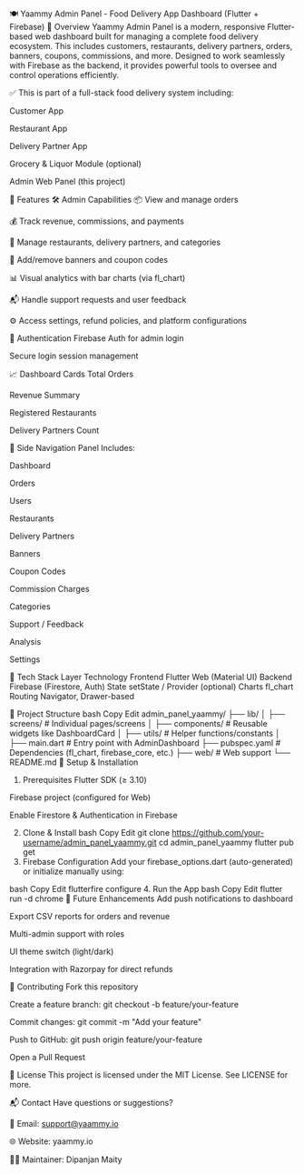 🍽️ Yaammy Admin Panel - Food Delivery App Dashboard (Flutter + Firebase)
📌 Overview
Yaammy Admin Panel is a modern, responsive Flutter-based web dashboard built for managing a complete food delivery ecosystem. This includes customers, restaurants, delivery partners, orders, banners, coupons, commissions, and more. Designed to work seamlessly with Firebase as the backend, it provides powerful tools to oversee and control operations efficiently.

✅ This is part of a full-stack food delivery system including:

Customer App

Restaurant App

Delivery Partner App

Grocery & Liquor Module (optional)

Admin Web Panel (this project)

🚀 Features
🛠 Admin Capabilities
📦 View and manage orders

💰 Track revenue, commissions, and payments

🏪 Manage restaurants, delivery partners, and categories

🎯 Add/remove banners and coupon codes

📊 Visual analytics with bar charts (via fl_chart)

📬 Handle support requests and user feedback

⚙️ Access settings, refund policies, and platform configurations

🔐 Authentication
Firebase Auth for admin login

Secure login session management

📈 Dashboard Cards
Total Orders

Revenue Summary

Registered Restaurants

Delivery Partners Count

🧩 Side Navigation Panel
Includes:

Dashboard

Orders

Users

Restaurants

Delivery Partners

Banners

Coupon Codes

Commission Charges

Categories

Support / Feedback

Analysis

Settings

🧱 Tech Stack
Layer	Technology
Frontend	Flutter Web (Material UI)
Backend	Firebase (Firestore, Auth)
State	setState / Provider (optional)
Charts	fl_chart
Routing	Navigator, Drawer-based

📂 Project Structure
bash
Copy
Edit
admin_panel_yaammy/
├── lib/
│   ├── screens/           # Individual pages/screens
│   ├── components/        # Reusable widgets like DashboardCard
│   ├── utils/             # Helper functions/constants
│   ├── main.dart          # Entry point with AdminDashboard
├── pubspec.yaml           # Dependencies (fl_chart, firebase_core, etc.)
├── web/                   # Web support
└── README.md
🔧 Setup & Installation
1. Prerequisites
Flutter SDK (≥ 3.10)

Firebase project (configured for Web)

Enable Firestore & Authentication in Firebase

2. Clone & Install
bash
Copy
Edit
git clone https://github.com/your-username/admin_panel_yaammy.git
cd admin_panel_yaammy
flutter pub get
3. Firebase Configuration
Add your firebase_options.dart (auto-generated) or initialize manually using:

bash
Copy
Edit
flutterfire configure
4. Run the App
bash
Copy
Edit
flutter run -d chrome
🎯 Future Enhancements
Add push notifications to dashboard

Export CSV reports for orders and revenue

Multi-admin support with roles

UI theme switch (light/dark)

Integration with Razorpay for direct refunds

🙌 Contributing
Fork this repository

Create a feature branch: git checkout -b feature/your-feature

Commit changes: git commit -m "Add your feature"

Push to GitHub: git push origin feature/your-feature

Open a Pull Request

📄 License
This project is licensed under the MIT License. See LICENSE for more.

📬 Contact
Have questions or suggestions?

📧 Email: support@yaammy.io

🌐 Website: yaammy.io

🧑‍💻 Maintainer: Dipanjan Maity
